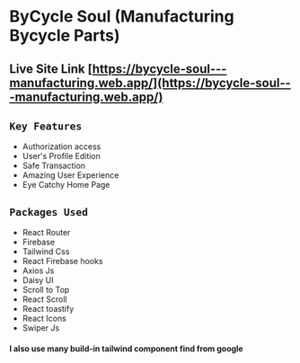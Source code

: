 # ByCycle Soul (Manufacturing Bycycle Parts)

## Live Site Link [https://bycycle-soul---manufacturing.web.app/](https://bycycle-soul---manufacturing.web.app/)

## `Key Features`

- Authorization access
- User's Profile Edition
- Safe Transaction
- Amazing User Experience
- Eye Catchy Home Page

## `Packages Used`

- React Router
- Firebase
- Tailwind Css
- React Firebase hooks
- Axios Js
- Daisy UI
- Scroll to Top
- React Scroll
- React toastify
- React Icons
- Swiper Js

#### I also use many build-in tailwind component find from google
